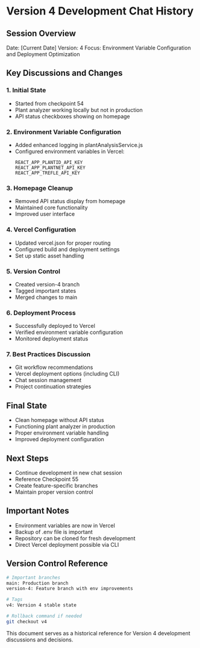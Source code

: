 # Version 4 Development Chat History

## Session Overview
Date: [Current Date]
Version: 4
Focus: Environment Variable Configuration and Deployment Optimization

## Key Discussions and Changes

### 1. Initial State
- Started from checkpoint 54
- Plant analyzer working locally but not in production
- API status checkboxes showing on homepage

### 2. Environment Variable Configuration
- Added enhanced logging in plantAnalysisService.js
- Configured environment variables in Vercel:
  ```
  REACT_APP_PLANTID_API_KEY
  REACT_APP_PLANTNET_API_KEY
  REACT_APP_TREFLE_API_KEY
  ```

### 3. Homepage Cleanup
- Removed API status display from homepage
- Maintained core functionality
- Improved user interface

### 4. Vercel Configuration
- Updated vercel.json for proper routing
- Configured build and deployment settings
- Set up static asset handling

### 5. Version Control
- Created version-4 branch
- Tagged important states
- Merged changes to main

### 6. Deployment Process
- Successfully deployed to Vercel
- Verified environment variable configuration
- Monitored deployment status

### 7. Best Practices Discussion
- Git workflow recommendations
- Vercel deployment options (including CLI)
- Chat session management
- Project continuation strategies

## Final State
- Clean homepage without API status
- Functioning plant analyzer in production
- Proper environment variable handling
- Improved deployment configuration

## Next Steps
- Continue development in new chat session
- Reference Checkpoint 55
- Create feature-specific branches
- Maintain proper version control

## Important Notes
- Environment variables are now in Vercel
- Backup of .env file is important
- Repository can be cloned for fresh development
- Direct Vercel deployment possible via CLI

## Version Control Reference
```bash
# Important branches
main: Production branch
version-4: Feature branch with env improvements

# Tags
v4: Version 4 stable state

# Rollback command if needed
git checkout v4
```

This document serves as a historical reference for Version 4 development discussions and decisions.
